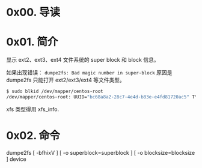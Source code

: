 # 0x00. 导读

# 0x01. 简介

显示 ext2、ext3、ext4 文件系统的 super block 和 block 信息。

如果出现错误：
`dumpe2fs: Bad magic number in super-block`
原因是 dumpe2fs 只能打开 ext2/ext3/ext4 等文件类型。
```bash
$ sudo blkid /dev/mapper/centos-root
/dev/mapper/centos-root: UUID="bc68a8a2-28c7-4e4d-b83e-e4fd81720ac5" TYPE="xfs"
```
xfs 类型得用 xfs_info.

# 0x02. 命令

dumpe2fs [ -bfhixV ]  [ -o superblock=superblock ]  [ -o blocksize=blocksize ]  device